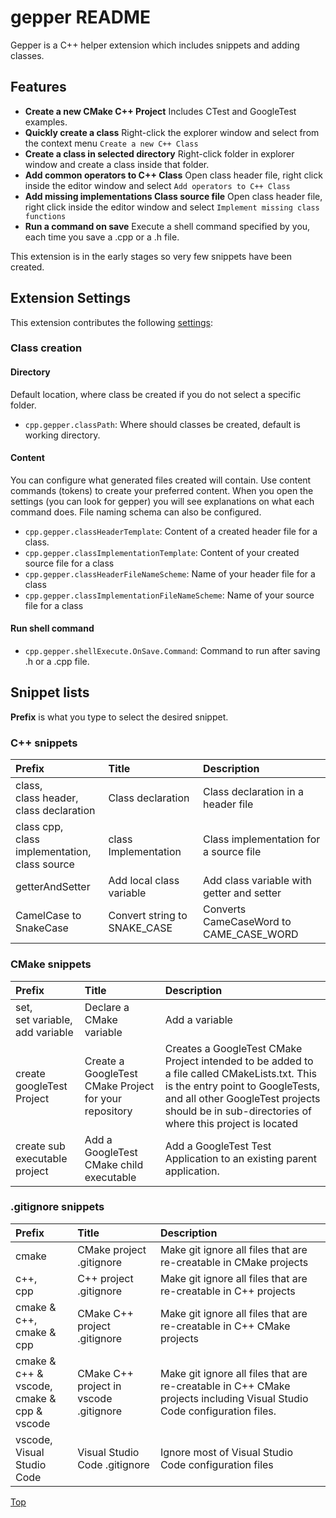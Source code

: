 # gepper README

Gepper is a C++ helper extension which includes snippets and adding classes.

## Features
 - **Create a new CMake C++ Project** Includes CTest and GoogleTest examples.
 - **Quickly create a class** Right-click the explorer window and select from the context menu `Create a new C++ Class`
 - **Create a class in selected directory** Right-click folder in explorer window and create a class inside that folder.
 - **Add common operators to C++ Class** Open class header file, right click inside the editor window and select `Add operators to C++ Class`
 - **Add missing implementations Class source file** Open class header file, right click inside the editor window and select `Implement missing class functions`
 - **Run a command on save** Execute a shell command specified by you, each time you save a .cpp or a .h file.

This extension is in the early stages so very few snippets have been created.


## Extension Settings

This extension contributes the following [settings]:

### Class creation

#### Directory
Default location, where class be created if you do not select a specific folder.
* `cpp.gepper.classPath`: Where should classes be created, default is working directory.

#### Content

You can configure what generated files created will contain.  Use content commands (tokens) to create your preferred content. When you open the settings (you can look for gepper) you will see explanations on what each command does.  File naming schema can also be configured.

* `cpp.gepper.classHeaderTemplate`: Content of a created header file for a class.
* `cpp.gepper.classImplementationTemplate`: Content of your created source file for a class
* `cpp.gepper.classHeaderFileNameScheme`: Name of your header file  for a class
* `cpp.gepper.classImplementationFileNameScheme`: Name of your source  file for a class

#### Run shell command

* `cpp.gepper.shellExecute.OnSave.Command`: Command to run after saving .h or a .cpp file.

## Snippet lists

**Prefix** is what you type to select the desired snippet.

### C++ snippets

| Prefix  | Title | Description |
|:--------|:------|:------------|
| class,<br>class header,<br>class declaration | Class declaration | Class declaration in a header file |
| class cpp,<br>class implementation,<br>class source | class Implementation | Class implementation for a source file |
| getterAndSetter | Add local class variable | Add class variable with getter and setter |
| CamelCase to SnakeCase | Convert string to SNAKE_CASE | Converts CameCaseWord to CAME_CASE_WORD |

### CMake snippets

| Prefix | Title | Description |
|:-------|:------|:------------|
| set,<br>set variable,<br>add variable | Declare a CMake variable | Add a variable |
| create googleTest Project | Create a GoogleTest CMake Project for your repository | Creates a GoogleTest CMake Project intended to be added to a file called CMakeLists.txt.  This is the entry point to GoogleTests, and all other GoogleTest projects should be in sub-directories of where this project is located |
| create sub executable project | Add a GoogleTest CMake child executable | Add a GoogleTest Test Application to an existing parent application. |

### .gitignore snippets

| Prefix| Title | Description |
|:------|:------|:------------|
| cmake | CMake project  .gitignore | Make git ignore all files that are re-creatable in CMake projects |
| c++,<br>cpp | C++ project .gitignore | Make git ignore all files that are re-creatable in C++ projects |
| cmake & c++,<br>cmake & cpp | CMake C++ project .gitignore | Make git ignore all files that are re-creatable in C++ CMake projects |
| cmake & c++ & vscode,<br>cmake & cpp & vscode | CMake C++ project in vscode .gitignore | Make git ignore all files that are re-creatable in C++ CMake projects including Visual Studio Code configuration files. |
| vscode,<br>Visual Studio Code | Visual Studio Code .gitignore | Ignore most of Visual Studio Code configuration files |


[Top](#gepper-readme)


[settings]: ./docs/settings.md
